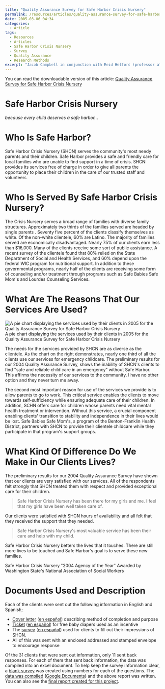 ```yaml
---
title: "Quality Assurance Survey for Safe Harbor Crisis Nursery"
permalink: /resources/articles/quality-assurance-survey-for-safe-harbor-crisis-nursery
date: 2005-03-06 04:34
categories: 
  - Article
tags:
  - Resources
  - Articles
  - Safe Harbor Crisis Nursery
  - Survey
  - Quality Assurance
  - Research Methods
excerpt: "Jacob Campbell in conjunction with Reid Helford (professor at Columbia Basin College), Sue Delucchi (Executive Director for SHCN), Antonio Cruz (professor at Columbia Basin College) for help with translation put together the 2005 quality assurance survey. They sent out a survey to the most frequent participants of SHCN to assess their services. This survey will have several components and factors to help it along. First, the survey took the 31 clients who used SHCN is services most frequently during the 2005 year. Second each of these clients were mailed the following items both in English and Spanish;"
---
```


You can read the downloadable version of this article: [Quality Assurance Survey for Safe Harbor Crisis Nursery][1]

   [1]: /assets/media/safe-harbor-crisis-nursery-article.pdf

# Safe Harbor Crisis Nursery

_because every child deserves a safe harbor…_

# Who Is Safe Harbor?

Safe Harbor Crisis Nursery (SHCN) serves the community's most needy parents and their children. Safe Harbor provides a safe and friendly care for local families who are unable to find support in a time of crisis. SHCN provides its services free of charge in order to give all parents the opportunity to place their children in the care of our trusted staff and volunteers

# Who Is Served By Safe Harbor Crisis Nursery?

The Crisis Nursery serves a broad range of families with diverse family structures. Approximately two thirds of the families served are headed by single parents . Seventy five percent of the clients classify themselves as white. Of the non-white clientele, 60% are Latino. The majority of families served are economically disadvantaged. Nearly 75% of our clients earn less than $16,000. Many of the clients receive some sort of public assistance. A recent survey of the clientele found that 80% relied on the State Department of Social and Health Services, and 60% depend upon the federal WIC program for nutritional support. In addition to these governmental programs, nearly half of the clients are receiving some form of counseling and/or treatment through programs such as Safe Babies Safe Mom's and Lourdes Counseling Services.

# What Are The Reasons That Our Services Are Used?

![ A pie chart displaying the services used by their clients in 2005 for the Quality Assurance Survey for Safe Harbor Crisis Nursery ][2] A pie chart displaying the services used by their clients in 2005 for the Quality Assurance Survey for Safe Harbor Crisis Nursery 

   [2]: http://static1.squarespace.com/static/51dcde94e4b09506a9c98fbc/525af6cbe4b077ec7f4a4a44/525b66b0e4b0107b330ab036/1381721778638/safe-harbor-quality-assurance-rticle-pie-chart.png

The needs for the services provided by SHCN are as diverse as the clientele. As the chart on the right demonstrates, nearly one third of all the clients use our services for emergency childcare. The preliminary results for our 2004 Quality Assurance Survey, shows the inability of SHCN's clients to find "safe and reliable child care in an emergency" without Safe Harbor. This affirms the necessity of our services to the community. I have no other option and they never turn me away.

The second most important reason for use of the services we provide is to allow parents to go to work. This critical service enables the clients to move towards self-sufficiency while ensuring adequate care of their children. In addition, SCHN offers care for children whose parents need vital mental health treatment or intervention. Without this service, a crucial component enabling clients' transition to stability and independence in their lives would be lost. Safe Babies Safe Mom's, a program of the Benton-Franklin Health District, partners with SHCN to provide their clientele childcare while they participate in that program's support groups.

# What Kind Of Difference Do We Make in Our Clients Lives?

The preliminary results for our 2004 Quality Assurance Survey have shown that our clients are very satisfied with our services. All of the respondents felt strongly that SHCN treated them with respect and provided exceptional care for their children.

> Safe Harbor Crisis Nursery has been there for my girls and me. I feel that my girls have been well taken care of.

Our clients were satisfied with SHCN hours of availability and all felt that they received the support that they needed.

> Safe Harbor Crisis Nursery's most valuable service has been their care and help with my child.

Safe Harbor Crisis Nursery betters the lives that it touches. There are still more lives to be touched and Safe Harbor's goal is to serve these new families.

Safe Harbor Crisis Nursery "2004 Agency of the Year" Awarded by Washington State's National Association of Social Workers

# Documents Used and Description

Each of the clients were sent out the following information in English and Spanish;

  * [Cover letter][3] ([en español][4]) describing method of completion and purpose
  * [Ticket][5] ([en español][6]) for free baby diapers used as an incentive
  * The [survey][7] ([en español][8]) used for clients to fill out their impressions of SHCN.
  * All of this was sent with an enclosed addressed and stamped envelope to encourage response

   [3]: /assets/media/safe-harbor-crisis-nursery-article-coverletter.pdf
   [4]: /assets/media/safe-harbor-crisis-nursery-article-coverletter-es.pdf
   [5]: /assets/media/safe-harbor-crisis-nursery-ticket.pdf
   [6]: /assets/media/safe-harbor-crisis-nursery-ticket-es.pdf
   [7]: /assets/media/safe-harbor-crisis-nursery-survey.pdf
   [8]: /assets/media/safe-harbor-crisis-nursery-article-survey-es.pdf

Of the 31 clients that were sent out information, only 11 sent back responses. For each of them that sent back information, the data was compiled into an excel document. To help keep the survey information clear, a [blank survey][9] was created using numbers for each of the questions. The [data was compiled][10] ([Google Documents][11]) and the above report was written. You can also see the [final report created for this project][12].

   [9]: /assets/media/safe-harbor-crisis-nursery-numbered-questions.pdf
   [10]: /assets/media/safe-harbor-crisis-nursery-article-data.xlsx
   [11]: http://spreadsheets.google.com/pub?key=poghYDtSTQ7SLHEIOX_9UGQ&output=html
   [12]: /assets/media/safe-harbor-crisis-nursery-article.pdf
